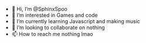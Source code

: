 - 👋 Hi, I’m @SphinxSpoo
- 👀 I’m interested in Games and code
- 🌱 I’m currently learning Javascript and making music
- 💞️ I’m looking to collaborate on nothing
- 📫 How to reach me nothing lmao

<!---
SphinxSpoo/SphinxSpoo is a ✨ special ✨ repository because its `README.md` (this file) appears on your GitHub profile.
You can click the Preview link to take a look at your changes.
--->
